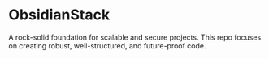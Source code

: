 # ObsidianStack
A rock-solid foundation for scalable and secure projects. This repo focuses on creating robust, well-structured, and future-proof code.
